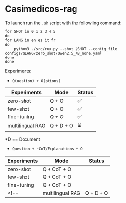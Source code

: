 # Casimedicos-rag

To launch run the `.sh` script with the followiing command: 
```
for SHOT in 0 1 2 3 4 5
do
for LANG in en es it fr
do
	python3 ./src/run.py --shot $SHOT --config_file configs/$LANG/zero_shot/Qwen2.5_7B_none.yaml
done
done
```
Experiments: 

- `Q(uestion) + O(ptions)`

    

| Experiments | Mode| Status |    
|-------------|---  |-----   |
| zero-shot   |  Q + O   | ✅     | 
|few-shot     |  Q + O   | ✅     | 
|fine-tuning  |  Q + O   | ✅     | 
| multilingual RAG | Q + D + O | ⌛️     |    
*D == Document

- `Question + ~CoT/Explanations + O`

| Experiments | Mode| Status |    
|-------------|---  |-----   |
| zero-shot   |  Q + CoT + O   |     | 
|few-shot     |  Q + CoT + O   |     | 
|fine-tuning  |  Q + CoT + O   |     | 
<!-- | multilingual RAG | Q + D + O |     |  -->

<!-- # MedExpQA
This repository contains code for [MedExpQA: Multilingual Benchmarking of Large Language
Models for Medical Question Answering]().

We release all model LoRA adapter checkpoints, as well as the datasets and code to train and evaluate them. This 
repository also contains the code to augment the dataset with the retrieved data augmentation.

## Getting Started
Clone this GitHub repository, install the requirements, and download all [datasets](https://huggingface.co/datasets/HiTZ/MedExpQA) and [model LoRA adapter checkpoints](). 
This project was developed using **Python=3.9.18**. 

```
git clone https://github.com/hitz-zentroa/MedExpQA.git
cd MedExpQA
pip install -r requirements.txt
```

## Datasets
Download the datasets [here](https://huggingface.co/datasets/HiTZ/MedExpQA) and place the `.jsonl` files in `./data/casimedicos/`.

<!--- ## Model checkpoints -->
<!--- Download model LoRA adapter checkpoints [here]() and place each model's folder in `./out/experiments/finetuned/`. -->
<!-- 
## Configuration codenames
These are the internal codenames for grounding configurations:
- **None** `none`
- **Full gold explanation (E):** `full`
- **Gold Explanations of the Incorrect Options (EI):** `other`
- **Full gold explanation with Hidden explicit references to the correct/incorrect answer (H):** `clean`
- **RAG with up to 7 grounding snippets (RAG-7):** `ragcc`
- **RAG with up to 32 grounding snippets (RAG-32):** `ragccmax`

## Training models
To train each of the featured models run `./src/run.py` and point at the configuration you want to execute the training 
with. Different configuration files can be found in the `configs` folder. For example, launching a 5 epoch fine-tuning of 
BioMistral (7b) using RAG-7 (RAG with up to 7 grounding snippets) run:
```
export PYTHONPATH="$PWD/src"
LANG="en" # Langue of the CasiMedicos dataset. Can be [en | es | fr | it]
python3 ./src/run.py configs/grounded/classification/$LANG/zero_shot/BioMistral_7b_ragcc_en.yaml
```
Inference on the test set for each checkpoint will be performed and resulting predictions will be stored in the 
`output_dir` folder set in the configuration file. 

## Performing inference
You can use one of the fine-tuning configurations under the `fine_tuning` config folder. Set `do_train: false` and 
`do_eval: false`. <!--- To load the adapter you have two options: -->
<!--- 1. Load the adapter directly from HuggingFace and adding the `lora_weights_name_or_path` parameter to the configuration you want to launch. For example: `lora_weights_name_or_path: HiTZ/MedExpQA/Mistral-7b-rag-max-EN` -->
<!--- 2. Download the [model LoRA adapter checkpoints]() and leave the checkpoints in `out/experiments/finetuned/`. -->
<!-- Inferences are launched in the same way as trainings:
```
export PYTHONPATH="$PWD/src"
LANG="en" # Langue of the CasiMedicos dataset. Can be [en | es | fr | it]
python3 ./src/run.py configs/grounded/classification/$LANG/zero_shot/Mistral_7b_ragccmax_en.yaml
```
The resulting predictions will be stored in the `output_dir` folder set in the configuration file.

## Evaluating predictions
Write the paths to the folders were the prediction files are stored on a file (an example can be found in 
`configs/predictions_to_eval.txt`) and pass this file as an argument of `evaluate_predictions.py`. Example:
```
export PYTHONPATH="$PWD/src"
python3 ./src/model/casimedicosmt5/evaluate_predictions.py configs/predictions_to_eval.txt
``` --> 

